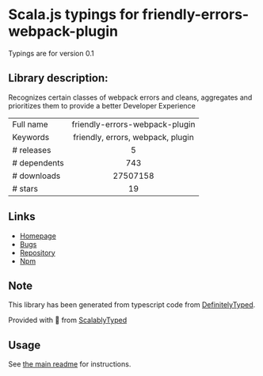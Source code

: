 
# Scala.js typings for friendly-errors-webpack-plugin

Typings are for version 0.1

## Library description:
Recognizes certain classes of webpack errors and cleans, aggregates and prioritizes them to provide a better Developer Experience

|                    |                 |
| ------------------ | :-------------: |
| Full name          | friendly-errors-webpack-plugin |
| Keywords           | friendly, errors, webpack, plugin |
| # releases         | 5 |
| # dependents       | 743 |
| # downloads        | 27507158 |
| # stars            | 19 |

## Links
- [Homepage](https://github.com/geowarin/friendly-errors-webpack-plugin#readme)
- [Bugs](https://github.com/geowarin/friendly-errors-webpack-plugin/issues)
- [Repository](https://github.com/geowarin/friendly-errors-webpack-plugin)
- [Npm](https://www.npmjs.com/package/friendly-errors-webpack-plugin)
    


## Note
This library has been generated from typescript code from [DefinitelyTyped](https://definitelytyped.org).

Provided with :purple_heart: from [ScalablyTyped](https://github.com/oyvindberg/ScalablyTyped)

## Usage
See [the main readme](../../readme.md) for instructions.


